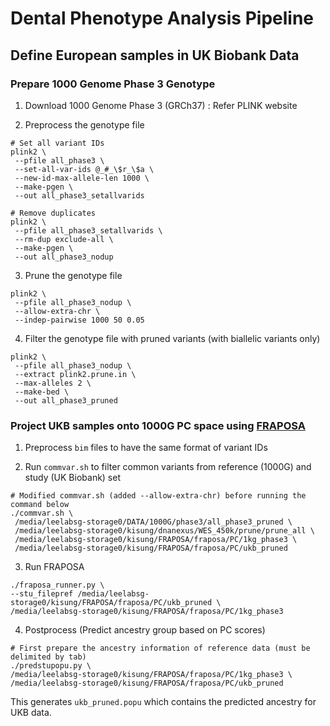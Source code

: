 # Dental Phenotype Analysis Pipeline

## Define European samples in UK Biobank Data

### Prepare 1000 Genome Phase 3 Genotype

1. Download 1000 Genome Phase 3 (GRCh37) : Refer PLINK website

2. Preprocess the genotype file

```
# Set all variant IDs
plink2 \
 --pfile all_phase3 \
 --set-all-var-ids @_#_\$r_\$a \
 --new-id-max-allele-len 1000 \
 --make-pgen \
 --out all_phase3_setallvarids

# Remove duplicates
plink2 \
 --pfile all_phase3_setallvarids \
 --rm-dup exclude-all \
 --make-pgen \
 --out all_phase3_nodup
```

3. Prune the genotype file

```
plink2 \
 --pfile all_phase3_nodup \
 --allow-extra-chr \
 --indep-pairwise 1000 50 0.05
```

4. Filter the genotype file with pruned variants (with biallelic variants only)

```
plink2 \
 --pfile all_phase3_nodup \
 --extract plink2.prune.in \
 --max-alleles 2 \
 --make-bed \
 --out all_phase3_pruned
```


### Project UKB samples onto 1000G PC space using [FRAPOSA](https://github.com/daviddaiweizhang/fraposa)

1. Preprocess `bim` files to have the same format of variant IDs

2. Run `commvar.sh` to filter common variants from reference (1000G) and study (UK Biobank) set

```
# Modified commvar.sh (added --allow-extra-chr) before running the command below
./commvar.sh \
 /media/leelabsg-storage0/DATA/1000G/phase3/all_phase3_pruned \
 /media/leelabsg-storage0/kisung/dnanexus/WES_450k/prune/prune_all \
 /media/leelabsg-storage0/kisung/FRAPOSA/fraposa/PC/1kg_phase3 \
 /media/leelabsg-storage0/kisung/FRAPOSA/fraposa/PC/ukb_pruned
```

3. Run FRAPOSA

```
./fraposa_runner.py \
--stu_filepref /media/leelabsg-storage0/kisung/FRAPOSA/fraposa/PC/ukb_pruned \
/media/leelabsg-storage0/kisung/FRAPOSA/fraposa/PC/1kg_phase3
```

4. Postprocess (Predict ancestry group based on PC scores)

```
# First prepare the ancestry information of reference data (must be delimited by tab)
./predstupopu.py \
/media/leelabsg-storage0/kisung/FRAPOSA/fraposa/PC/1kg_phase3 \
/media/leelabsg-storage0/kisung/FRAPOSA/fraposa/PC/ukb_pruned
```

This generates `ukb_pruned.popu` which contains the predicted ancestry for UKB data.
